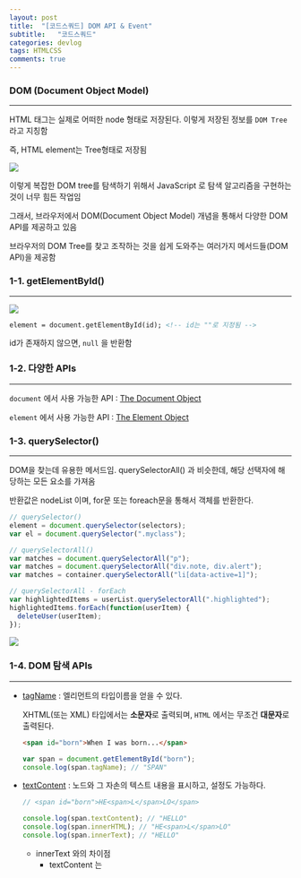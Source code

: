 ```yaml
---
layout: post
title:  "[코드스쿼드] DOM API & Event"
subtitle:   "코드스쿼드"
categories: devlog
tags: HTMLCSS
comments: true
---
```


### DOM (Document Object Model)

---

HTML 태그는 실제로 어떠한 node 형태로 저장된다. 이렇게 저장된 정보를 `DOM Tree` 라고 지칭함

즉, HTML element는 Tree형태로 저장됨

![](https://imgur.com/NolOrrM.png)

이렇게 복잡한 DOM tree를 탐색하기 위해서 JavaScript 로 탐색 알고리즘을 구현하는것이 너무 힘든 작업임

그래서, 브라우저에서 DOM(Document Object Model) 개념을 통해서 다양한 DOM API를 제공하고 있음

브라우저의 DOM Tree를 찾고 조작하는 것을 쉽게 도와주는 여러가지 메서드들(DOM API)을 제공함





### 1-1. getElementById()

---

![](https://imgur.com/BbJt1Ow.png)

```html
element = document.getElementById(id); <!-- id는 ""로 지정됨 -->
```

id가 존재하지 않으면, `null` 을 반환함





### 1-2. 다양한 APIs

---

`document` 에서 사용 가능한 API : [The Document Object](https://www.w3schools.com/jsref/dom_obj_document.asp)

`element` 에서 사용 가능한 API : [The Element Object](https://www.w3schools.com/jsref/dom_obj_document.asp)





### 1-3. querySelector()

---

DOM을 찾는데 유용한 메서드임. querySelectorAll() 과 비슷한데, 해당 선택자에 해당하는 모든 요소를 가져옴

반환값은 nodeList 이며, for문 또는 foreach문을 통해서 객체를 반환한다.

```javascript
// querySelector()
element = document.querySelector(selectors);
var el = document.querySelector(".myclass");

// querySelectorAll()
var matches = document.querySelectorAll("p");
var matches = document.querySelectorAll("div.note, div.alert");
var matches = container.querySelectorAll("li[data-active=1]");

// querySelectorAll - forEach
var highlightedItems = userList.querySelectorAll(".highlighted");
highlightedItems.forEach(function(userItem) {
  deleteUser(userItem);
});
```



![](https://imgur.com/le01Lph.png)





### 1-4. DOM 탐색 APIs

---

- [tagName](https://developer.mozilla.org/en-US/docs/Web/API/Element/tagName) : 엘리먼트의 타입이름을 얻을 수 있다.

  XHTML(또는 XML) 타입에서는 **소문자**로 출력되며, `HTML` 에서는 무조건 **대문자**로 출력된다.

  ```HTML
  <span id="born">When I was born...</span>
  ```

  ```javascript
  var span = document.getElementById("born");
  console.log(span.tagName); // "SPAN"
  ```

- [textContent](https://developer.mozilla.org/ko/docs/Web/API/Node/textContent) : 노드와 그 자손의 텍스트 내용을 표시하고, 설정도 가능하다.

  ```javascript
  // <span id="born">HE<span>L</span>LO</span>
  
  console.log(span.textContent); // "HELLO"
  console.log(span.innerHTML); // "HE<span>L</span>LO"
  console.log(span.innerText); // "HELLO"
  ```

  - innerText 와의 차이점
    - textContent 는 <script>와 <style> 요소를 포함한 모든 요소들의 내용을 가져옴. 반면, innerText 는 그렇지 않음
    - innerText 는 style 을 인지하고 숨겨진 요소들의 텍스트를 반환하진 않지만 textContent 는 반환함
    - innerText 는 CSS 스타일링을 인지하기 때문에 레이아웃의 변화를 가져올 수 있지만, textContent는 그렇지 않음
    - innerText 는 요소의 자식노드를 지우는 것 뿐만아니라, 텍스트 노드의 모든 자손을 영구적으로 제거함
  - innerHTML 과의 차이점
    - innerHTML 은 HTML을 반환함
    - textContent가 텍스트를 HTML로 파싱하지 않기 때문에 종종 더 좋은 성능을 보여줌
    - textContent는 XSS 를 방지할 수 있음

- [nodeType](https://developer.mozilla.org/ko/docs/Web/API/Node/nodeType) : `elements` `text` `comments` 처럼 서로 다른 종류의 노드를 구별하는데 사용할 수 있음

  ![](https://imgur.com/U6j3zkl.png)

- [childNodes](https://developer.mozilla.org/ko/docs/Web/API/Node/childNodes) : 주어진 요소의 자식 노드 모음 (collection)을 반환함 (NodeList)

  ```javascript
  // parg는 <p> 요소 개체 참조
  if (parg.hasChildNodes())
  // 그래서, 먼저 개체가 찼는 지(자식 노드가 있는 지) 검사
   {
     var children = parg.childNodes;
     for (var i = 0; i < children.length; i++) 
     {
     // children[i]로 각 자식에 무언가를 함 
     // 주의: 목록은 유효해(live), 자식 추가나 제거는 목록을 바꿈
     };
   };
  ```

- [firstChild](https://developer.mozilla.org/ko/docs/Web/API/Node/firstChild) : 트리에서 노드의 첫 번째 자식이나 null(노드가 자식이 없으면)을 반환함

  ```javascript
  <p id="para-01">
    <span>First span</span>
  </p>
  
  <script type="text/javascript">
    var p01 = document.getElementById('para-01');
    alert(p01.firstChild.nodeName)
  </script>
  ```

- [firstElementChild](https://developer.mozilla.org/en-US/docs/Web/API/ParentNode/firstElementChild)

  ```html
  <ul id="foo">
      <li>First  (1)</li>
      <li>Second (2)</li>
      <li>Third  (3)</li>
  </ul>	
  ```

  ```javascript
  var foo = document.getElementById('foo');
  console.log(foo.firstElementChild.textContent); // "First  (1)"
  ```

- [parentElement](https://developer.mozilla.org/en-US/docs/Web/API/Node/parentElement) : 현재 노드에서 부모 노드를 가리킨다.

  ```javascript
  if (node.parentElement) {
      node.parentElement.style.color = "red";
  }
  ```

- [nextSibling](https://developer.mozilla.org/ko/docs/Web/API/Node/nextSibling)

  부모의 `childNodes` 목록에서 지정된 노드 **바로 다음에 있는 노드를 반환**하거나 지정된 노드가 해당 목록의 마지막 노드이면 `null`을 반환 (#text 데이터를 가져온다는 것을 중점으로 볼 것)

  ```HTML
  <div id="div-01">Here is div-01</div>
  <div id="div-02">Here is div-02</div>
  
  <script type="text/javascript">
  var el = document.getElementById('div-01').nextSibling,
      i = 1;
  
  console.log('Siblings of div-01:');
  
  while (el) {
    console.log(i + '. ' + el.nodeName);
    el = el.nextSibling;
    i++;
  }
  
  </script>
  
  /**************************************************
     로드될 때 다음과 같이 콘솔에 기록됩니다. :
  
       Siblings of div-01
  
        1. #text
        2. DIV
        3. #text
        4. SCRIPT
  
  **************************************************/
  ```

- [nextElementSibling](https://developer.mozilla.org/en-US/docs/Web/API/NonDocumentTypeChildNode/nextElementSibling)

  ```HTML
  <div id="div-01">Here is div-01</div>
  <div id="div-02">Here is div-02</div>
  
  <script type="text/javascript">
    var el = document.getElementById('div-01').nextElementSibling;
    console.log('Siblings of div-01:');
    while (el) {
      console.log(el.nodeName);
      el = el.nextElementSibling;
    }
  </script>
  
  /**************************************************
     로드될 때 다음과 같이 콘솔에 기록됩니다. :
  
      Siblings of div-01:
      DIV
      SCRIPT
  
  **************************************************/
  ```

  



### 1-5. DOM 조작 API

---

삭제, 추가, 이동, 교체를 위해 사용하는 DOM API 이다.

- [removeChild()](https://developer.mozilla.org/ko/docs/Web/API/Node/removeChild) : 자식의 엘리먼트를 삭제하는 문법

  ```javascript
  // Get the <ul> element with id="myList"
  var list = document.getElementById("myList");   
  list.removeChild(list.childNodes[0]); // Remove <ul>'s first child node (index 0)
  ```

- [appendChild()](https://developer.mozilla.org/ko/docs/Web/API/Node/appendChild) : 한 노드를 특정 부모 노드의 자식 노드 리스트 중 **마지막 자식으로** 붙임

  ```javascript
  // 새로운 단락 요소를 생성하고 문서에 있는 바디 요소의 끝에 붙입니다.
  var p = document.createElement("p");
  document.body.appendChild(p);
  ```

- [insertBefore()](https://developer.mozilla.org/en-US/docs/Web/API/Node/insertBefore)

  ```HTML
  <ul id="myList">
    <li>Coffee</li>
    <li>Tea</li>
  </ul>
  
  <p>Click the button to insert an item to the list.</p>
  
  <button onclick="myFunction()">Try it</button>
  
  <script>
  function myFunction() {
      var newItem = document.createElement("LI");
      var textnode = document.createTextNode("Water");
      newItem.appendChild(textnode);
  
      var list = document.getElementById("myList");
      list.insertBefore(newItem, list.childNodes[0]);
  }
  </script>
  
  <!-- 
  Example explained:
  First create a LI node,
  then create a Text node,
  then append the Text node to the LI node.
  Finally insert the LI node before the first child node in the list.
  -->
  ```

  - nextSibling 를 통해서 삽입하는 경우도 있음

    ```HTML
    <div id="parentElement">
      <span id="childElement">foo bar</span>
    </div>
    
    <script>
    // Create a new, plain <span> element
    var sp1 = document.createElement("span");
    
    // Get a reference to the element, before we want to insert the element
    var sp2 = document.getElementById("childElement");
    // Get a reference to the parent element
    var parentDiv = sp2.parentNode;
    
    // Insert the new element into the DOM before sp2
    parentDiv.insertBefore(sp1, sp2);
    </script>
    ```

    ```HTML
    parentDiv.insertBefore(sp1, sp2.nextSibling);
    ```

- [cloneNode()](https://developer.mozilla.org/ko/docs/Web/API/Node/cloneNode)

  ```javascript
  var dupNode = node.cloneNode(deep);
  ```

  - node : 복제되어야 할 node
  - dupNode : 복제된 새로운 node
  - deep
    - true : 해당 node의 childern 까지 복사
    - false : 해당 node만 복사

- [replaceChild()](https://developer.mozilla.org/ko/docs/Web/API/Node/replaceChild)

  ```javascript
  replaceNode = parentNode.replaceChild(newChild, oldChild);
  ```

  - replaceNode 는 교체된 노드로서, oldChild 와 동일한 노드이다.
  - newChild 는 oldChild를 교체할 새로운 노드이다. (만약 이미 DOM 안에 존재한다면 가장 먼저 제거됨?)
  - oldChild 는 이미 존재하는, 교체될 자식 노드이다.

  ```javascript
  // <div>
  //  <span id="childSpan">foo bar</span>
  // </div>
  
  // 텅빈 요소 노드를 하나 생성합니다.
  // ID도, 속성도, 컨텐츠도 없습니다.
  var sp1 = document.createElement("span");
  
  // 'newSpan'이란 id 속성을 부여합니다.
  sp1.id = "newSpan";
  
  // 새로운 요소를 위한 컨텐츠를 생성합니다.
  var sp1_content = document.createTextNode("new replacement span element.");
  
  // 컨텐츠를 생성한 요소에 붙입니다.
  sp1.appendChild(sp1_content);
  
  // DOM에 존재하던, 교체되야할 노드를 참조합니다.
  var sp2 = document.getElementById("childSpan");
  var parentDiv = sp2.parentNode;
  
  // 이미 존재하던 sp2 노드를 새로운 span 요소인 sp1으로 교체합니다.
  parentDiv.replaceChild(sp1, sp2);
  
  // 결과:
  // <div>
  //   <span id="newSpan">new replacement span element.</span>
  // </div>
  ```





### 1-6. DOM 훈련

---

1. **지금 나온 DOM API를 사용해서, strawberry 아래에 새로운 과일을 하나 더 추가해보기. 추가 된 이후에는 다시 삭제해보기. [Jsbin](http://jsbin.com/bihuduhase/edit?html,js,console,output)**

   - `ul` 태그 안에 `li` 를 querySelector 로 조회할 경우, 0부터 시작하는게 아니라 1부터 시작함
     - #text - element - #text - element ... ?

   ```HTML
   <!DOCTYPE html>
   <html>
   <head>
     <meta charset="utf-8">
     <meta name="viewport" content="width=device-width">
     <title>JS Bin</title>
   </head>
   <body>
     <h1>selector test</h1>
     
     <ul>
       <li>apple</li>
       <li>orange</li>
       <li>banana</li>
       <li>grape</li>
       <li>strawberry</li>
     </ul>
     
     <button onclick=addFruitElement() id="btn_add">ADD</button>
     <button onclick=removeFruitElement() id="btn_remove">REMOVE</button>
   
   </body>
   </html>
   ```

   ```javascript
   const list = document.querySelector("ul");
   
   function addFruitElement() {
   
     const sp1 = document.createElement("li");
     const sp1_content = document.createTextNode("mango");
     sp1.appendChild(sp1_content);
   
     list.appendChild(sp1);
   }
   
   function removeFruitElement() {
     list.removeChild(list.lastElementChild);
   }
   ```

2. **지금 나온 DOM API를 사용해서, 바나나와 오렌지 사이에 새로운 과일을 추가하기** [jsbin](http://jsbin.com/yekorunula/edit?html,js,output)

   ```javascript
   const fruits = document.querySelectorAll("li");
   
   fruits.forEach(function(element) {
   	if (element.textContent === "orange") {
   		const newFruitNode = document.createElement("li");
   		const newFruitTextNode = document.createTextNode("Blueberry");
   		newFruitNode.appendChild(newFruitTextNode);
         
           const fruitParentNode = element.parentElement;
   		fruitParentNode.insertBefore(newFruitNode, element);
       }
   });
   ```

3. **apple을 grape 와 strawberry 사이로 옮기기.** [Jsbin](http://jsbin.com/zalesuvivo/edit?html,js,console,output)

   ```javascript
   const fruitList = document.querySelectorAll("li");
   const fruitParentNode = document.querySelector("ul");
   
   let appleNode;
   let strawberryNode;
   
   fruitList.forEach(function(element) {
   	if(element.textContent === "apple") {
   		appleNode = element;
   		fruitParentNode.removeChild(element);
       }
   	else if(element.textContent === "strawberry") {
       	strawberryNode = element;
   		fruitParentNode.insertBefore(appleNode, element);
   	}
   });
   ```

4. **class가 'red'인 노드만 삭제** [Jsbin](http://jsbin.com/kudiraruyo/1/edit?html,css,js,console,output)

   ```javascript
   const fruitParentNode = document.querySelector("ul");
   const fruitList = document.querySelectorAll("li");
   const redClassNodes = document.getElementsByClassName("red");
   
   while(redClassNodes[0]) {
   	fruitParentNode.removeChild(redClassNodes[0]);
   }
   ```

5. **section 태그의 자손 중에 blue라는 클래스를 가지고 있는 노드가 있다면, 그 하위에 있는 h2 노드를 삭제. ** [Jsbin](http://jsbin.com/wequjidaxe/edit?html,js,output)

   ```javascript
   const blueClassNode = document.getElementsByClassName("blue");
   const blueClassParentNode = blueClassNode[0].parentNode;
   const blueSectionNode = blueClassParentNode.parentNode;
   
   blueSectionNode.removeChild(blueSectionNode.firstElementChild);
   ```
